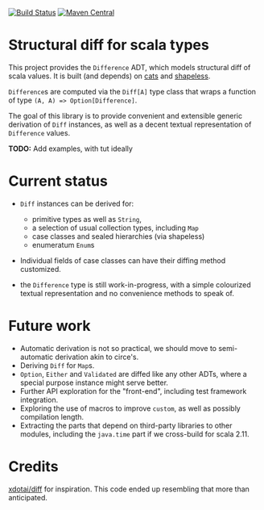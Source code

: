 [![Build Status](https://travis-ci.org/chwthewke/auto-diff.svg?branch=master)](https://travis-ci.org/chwthewke/auto-diff)
[![Maven Central](https://maven-badges.herokuapp.com/maven-central/fr.thomasdufour/auto-diff-core_2.12/badge.svg)](https://maven-badges.herokuapp.com/maven-central/fr.thomasdufour/auto-diff-core_2.12)

# Structural diff for scala types

This project provides the `Difference` ADT, which models structural diff of
scala values. It is built (and depends) on
[cats](https://github.com/typelevel/cats) and
[shapeless](https://github.com/milessabin/shapeless).

`Difference`s are computed via the `Diff[A]` type class that wraps a function
of type `(A, A) => Option[Difference]`.
 
The goal of this library is to provide convenient and extensible generic
derivation of `Diff` instances, as well as a decent textual representation
of `Difference` values.

**TODO:** Add examples, with tut ideally

# Current status

- `Diff` instances can be derived for:
  - primitive types as well as `String`,
  - a selection of usual collection types, including `Map`
  - case classes and sealed hierarchies (via shapeless)
  - enumeratum `Enum`s

- Individual fields of case classes can have their diffing method customized.

- the `Difference` type is still work-in-progress, with a simple colourized
  textual representation and no convenience methods to speak of.

# Future work

- Automatic derivation is not so practical, we should move to semi-automatic
  derivation akin to circe's.
- Deriving `Diff` for `Map`s.
- `Option`, `Either` and `Validated` are diffed like any other ADTs, where a
  special purpose instance might serve better.
- Further API exploration for the "front-end", including test framework
  integration.
- Exploring the use of macros to improve `custom`, as well as possibly
  compilation length.
- Extracting the parts that depend on third-party libraries to other modules,
  including the `java.time` part if we cross-build for scala 2.11.

# Credits

[xdotai/diff](https://github.com/xdotai/diff) for inspiration. This code ended
up resembling that more than anticipated.
